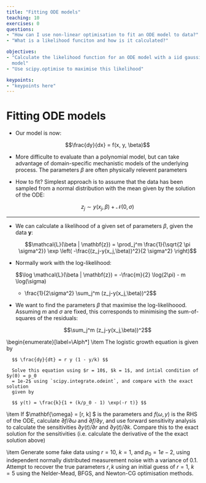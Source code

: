 ```yaml
---
title: "Fitting ODE models"
teaching: 10
exercises: 0
questions:
- "How can I use non-linear optimisation to fit an ODE model to data?"
- "What is a likelihood funciton and how is it calculated?"

objectives:
- "Calculate the likelihood function for an ODE model with a iid gaussian noise 
  model"
- "Use scipy.optimise to maximise this likelihood"

keypoints:
- "keypoints here"
---
```



# Fitting ODE models

- Our model is now:

  $$\frac{dy}{dx} = f(x, y, \beta)$$

- More difficulte to evaluate than a polynomial model, but can take advantage of 
  domain-specific mechanistic models of the underlying process. The parameters $\beta$ 
  are often physically relevent parameters

- How to fit? Simplest approach is to assume that the data has been sampled from a 
  normal distribution with the mean given by the solution of the ODE:

  $$z_j \sim y(x_j, \beta) + \mathcal{N}(0, \sigma)$$

---------------------

- We can calculate a likelihood of a given set of parameters $\beta$, given the data 
  $\mathbf{y}$:

  $$\mathcal{L}(\beta | \mathbf{z}) = \prod_j^m \frac{1}{\sqrt{2 \pi \sigma^2}} \exp 
  \left( -\frac{(z_j-y(x_j,\beta))^2}{2 \sigma^2} \right)$$

- Normally work with the log-likelihood:

  $$\log \mathcal{L}(\beta | \mathbf{z}) = -\frac{m}{2} \log(2\pi) - m \log(\sigma) 
  - \frac{1}{2\sigma^2} \sum_j^m (z_j-y(x_j,\beta))^2$$

- We want to find the parameters $\beta$ that maximise the log-likelihoood. Assuming $m$ 
  and $\sigma$ are fixed, this corresponds to minimising the sum-of-squares of the 
  residuals:

  $$\sum_j^m (z_j-y(x_j,\beta))^2$$


\begin{enumerate}[label=\Alph*]
    \item The logistic growth equation is given by

      $$ \frac{dy}{dt} = r y (1 - y/k) $$

      Solve this equation using $r = 10$, $k = 1$, and intial condition of $y(0) = p_0
      = 1e-2$ using `scipy.integrate.odeint`, and compare with the exact solution
      given by

      $$ y(t) = \frac{k}{1 + (k/p_0 - 1) \exp(-r t)} $$

  \item If $\mathbf{\omega} = [r, k] $ is the parameters and $f(\omega, y)$ is the RHS
    of the ODE, calculate $\partial f/ \partial \omega$ and $\partial f/ \partial y$,
    and use forward sensitivity analysis to calculate the sensitivities $\partial y(t) /
    \partial r$ and $\partial y(t) / \partial k$. Compare this to the exact solution for
    the sensitivities (i.e. calculate the derivative of the the exact solution above)

  \item Generate some fake data using $r = 10$, $k = 1$, and $p_0 = 1e-2$, using
    independent normally distributed measurement noise with a variance of 0.1.  Attempt
    to recover the true parameters $r,k$ using an initial guess of $r=1$, $k=5$ using
    the Nelder-Mead, BFGS, and Newton-CG optimisation methods. 
